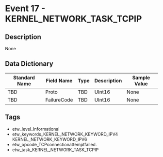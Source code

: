 # Event 17 - KERNEL_NETWORK_TASK_TCPIP

## Description
None

## Data Dictionary
|Standard Name|Field Name|Type|Description|Sample Value|
|---|---|---|---|---|
|TBD|Proto|TBD|UInt16|None|None|
|TBD|FailureCode|TBD|UInt16|None|None|

## Tags
* etw_level_Informational
* etw_keywords_KERNEL_NETWORK_KEYWORD_IPV4 KERNEL_NETWORK_KEYWORD_IPV6
* etw_opcode_TCPconnectionattemptfailed.
* etw_task_KERNEL_NETWORK_TASK_TCPIP